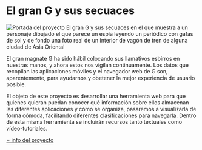 # El gran G y sus secuaces

![Portada del proyecto El gran G y sus secuaces en el que muestra a un personaje dibujado el que parece un espía leyendo un periódico con gafas de sol y de fondo una foto real de un interior de vagón de tren de alguna ciudad de Asia Oriental](https://www.medialab-prado.es/sites/default/files/styles/imagenes_medianas/public/2018-07/Andoride-Espi%CC%81a.jpg?itok=TuZnx0GC, "El gran G y sus secuaces")

El gran magnate G ha sido hábil colocando sus llamativos esbirros en nuestras manos, y ahora estos nos vigilan continuamente. Los datos que recopilan las aplicaciones móviles y el navegador web de G son, aparentemente, para ayudarnos y obetener la mejor experiencia de usuario posible.

El objeto de este proyecto es desarrollar una herramienta web para que quienes quieran puedan conocer qué información sobre ellos almacenan las diferentes aplicaciones y cómo se organiza, pasaremos a visualizarla de forma cómoda, facilitando diferentes clasificaciones para navegarla. Dentro de esta misma herramienta se incluirán recursos tanto textuales como vídeo-tutoriales.

[+ info del proyecto](https://www.medialab-prado.es/proyectos/dispositivos-espia-el-gran-g-y-sus-secuaces)
